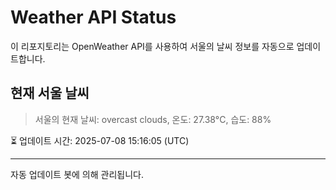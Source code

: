 
# Weather API Status

이 리포지토리는 OpenWeather API를 사용하여 서울의 날씨 정보를 자동으로 업데이트합니다.

## 현재 서울 날씨
> 서울의 현재 날씨: overcast clouds, 온도: 27.38°C, 습도: 88%

⏳ 업데이트 시간: 2025-07-08 15:16:05 (UTC)

---
자동 업데이트 봇에 의해 관리됩니다.
